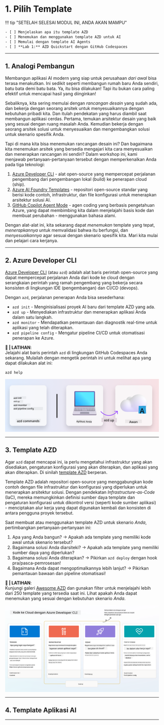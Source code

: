 <!--
CO_OP_TRANSLATOR_METADATA:
{
  "original_hash": "06d6207eff634aefcaa41739490a5324",
  "translation_date": "2025-09-24T23:33:58+00:00",
  "source_file": "workshop/docs/instructions/1-Select-AI-Template.md",
  "language_code": "id"
}
-->
# 1. Pilih Template

!!! tip "SETELAH SELESAI MODUL INI, ANDA AKAN MAMPU"

    - [ ] Menjelaskan apa itu template AZD
    - [ ] Menemukan dan menggunakan template AZD untuk AI
    - [ ] Memulai dengan template AI Agents
    - [ ] **Lab 1:** AZD Quickstart dengan GitHub Codespaces

---

## 1. Analogi Pembangun

Membangun aplikasi AI modern yang siap untuk perusahaan _dari awal_ bisa terasa menakutkan. Ini sedikit seperti membangun rumah baru Anda sendiri, batu bata demi batu bata. Ya, itu bisa dilakukan! Tapi itu bukan cara paling efektif untuk mencapai hasil yang diinginkan!

Sebaliknya, kita sering memulai dengan _rancangan desain_ yang sudah ada, dan bekerja dengan seorang arsitek untuk menyesuaikannya dengan kebutuhan pribadi kita. Dan itulah pendekatan yang harus diambil saat membangun aplikasi cerdas. Pertama, temukan arsitektur desain yang baik yang sesuai dengan ruang masalah Anda. Kemudian bekerja dengan seorang arsitek solusi untuk menyesuaikan dan mengembangkan solusi untuk skenario spesifik Anda.

Tapi di mana kita bisa menemukan rancangan desain ini? Dan bagaimana kita menemukan arsitek yang bersedia mengajari kita cara menyesuaikan dan menerapkan rancangan ini sendiri? Dalam workshop ini, kami menjawab pertanyaan-pertanyaan tersebut dengan memperkenalkan Anda pada tiga teknologi:

1. [Azure Developer CLI](https://aka.ms/azd) - alat open-source yang mempercepat perjalanan pengembang dari pengembangan lokal (build) ke penerapan cloud (ship).
1. [Azure AI Foundry Templates](https://ai.azure.com/templates) - repositori open-source standar yang berisi kode contoh, infrastruktur, dan file konfigurasi untuk menerapkan arsitektur solusi AI.
1. [GitHub Copilot Agent Mode](https://code.visualstudio.com/docs/copilot/chat/chat-agent-mode) - agen coding yang berbasis pengetahuan Azure, yang dapat membimbing kita dalam menjelajahi basis kode dan membuat perubahan - menggunakan bahasa alami.

Dengan alat-alat ini, kita sekarang dapat _menemukan_ template yang tepat, _menerapkannya_ untuk memvalidasi bahwa itu berfungsi, dan _menyesuaikannya_ agar sesuai dengan skenario spesifik kita. Mari kita mulai dan pelajari cara kerjanya.

---

## 2. Azure Developer CLI

[Azure Developer CLI](https://learn.microsoft.com/en-us/azure/developer/azure-developer-cli/) (atau `azd`) adalah alat baris perintah open-source yang dapat mempercepat perjalanan Anda dari kode ke cloud dengan serangkaian perintah yang ramah pengembang yang bekerja secara konsisten di lingkungan IDE (pengembangan) dan CI/CD (devops).

Dengan `azd`, perjalanan penerapan Anda bisa sesederhana:

- `azd init` - Menginisialisasi proyek AI baru dari template AZD yang ada.
- `azd up` - Menyediakan infrastruktur dan menerapkan aplikasi Anda dalam satu langkah.
- `azd monitor` - Mendapatkan pemantauan dan diagnostik real-time untuk aplikasi yang telah diterapkan.
- `azd pipeline config` - Mengatur pipeline CI/CD untuk otomatisasi penerapan ke Azure.

**🎯 | LATIHAN**: <br/> Jelajahi alat baris perintah `azd` di lingkungan GitHub Codespaces Anda sekarang. Mulailah dengan mengetik perintah ini untuk melihat apa yang dapat dilakukan alat ini:

```bash title="" linenums="0"
azd help
```

![Flow](../../../../../translated_images/azd-flow.19ea67c2f81eaa661db02745e9bba115874d18ce52480f2854ae6e2011d4b526.id.png)

---

## 3. Template AZD

Agar `azd` dapat mencapai ini, ia perlu mengetahui infrastruktur yang akan disediakan, pengaturan konfigurasi yang akan diterapkan, dan aplikasi yang akan diterapkan. Di sinilah [template AZD](https://learn.microsoft.com/en-us/azure/developer/azure-developer-cli/azd-templates?tabs=csharp) berperan.

Template AZD adalah repositori open-source yang menggabungkan kode contoh dengan file infrastruktur dan konfigurasi yang diperlukan untuk menerapkan arsitektur solusi. Dengan pendekatan _Infrastructure-as-Code_ (IaC), mereka memungkinkan definisi sumber daya template dan pengaturan konfigurasi untuk dikontrol versi (seperti kode sumber aplikasi) - menciptakan alur kerja yang dapat digunakan kembali dan konsisten di antara pengguna proyek tersebut.

Saat membuat atau menggunakan template AZD untuk skenario _Anda_, pertimbangkan pertanyaan-pertanyaan ini:

1. Apa yang Anda bangun? → Apakah ada template yang memiliki kode awal untuk skenario tersebut?
1. Bagaimana solusi Anda diarsiteki? → Apakah ada template yang memiliki sumber daya yang diperlukan?
1. Bagaimana solusi Anda diterapkan? → Pikirkan `azd deploy` dengan hook pra/pasca-pemrosesan!
1. Bagaimana Anda dapat mengoptimalkannya lebih lanjut? → Pikirkan pemantauan bawaan dan pipeline otomatisasi!

**🎯 | LATIHAN**: <br/> 
Kunjungi galeri [Awesome AZD](https://azure.github.io/awesome-azd/) dan gunakan filter untuk menjelajahi lebih dari 250 template yang tersedia saat ini. Lihat apakah Anda dapat menemukan yang sesuai dengan kebutuhan skenario _Anda_.

![Code](../../../../../translated_images/azd-code-to-cloud.2d9503d69d3400da091317081968b6cad59c951339fea82ebe0b5ec646a3362d.id.png)

---

## 4. Template Aplikasi AI

---

